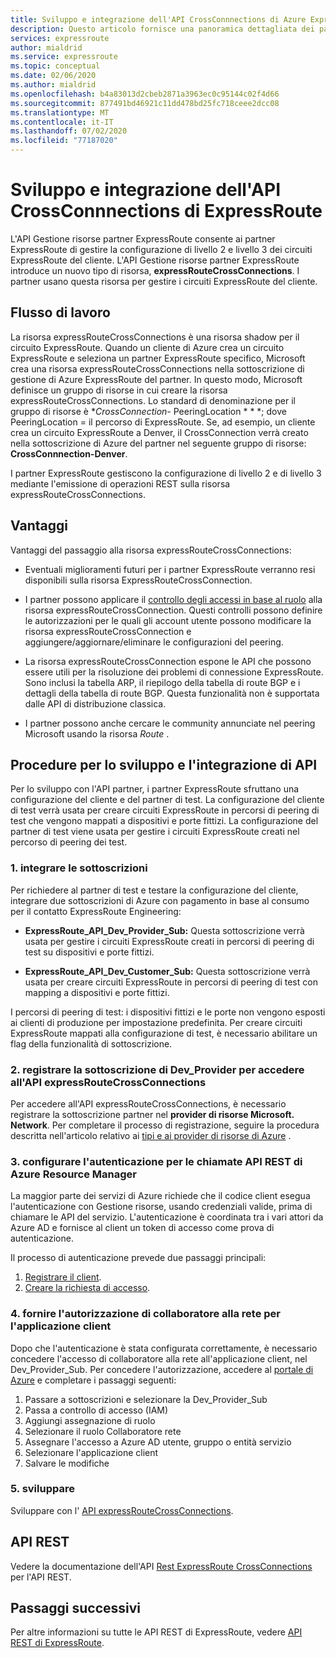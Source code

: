 ```yaml
---
title: Sviluppo e integrazione dell'API CrossConnnections di Azure ExpressRoute
description: Questo articolo fornisce una panoramica dettagliata dei partner ExpressRoute sul tipo di risorsa expressRouteCrossConnections.
services: expressroute
author: mialdrid
ms.service: expressroute
ms.topic: conceptual
ms.date: 02/06/2020
ms.author: mialdrid
ms.openlocfilehash: b4a83013d2cbeb2871a3963ec0c95144c02f4d66
ms.sourcegitcommit: 877491bd46921c11dd478bd25fc718ceee2dcc08
ms.translationtype: MT
ms.contentlocale: it-IT
ms.lasthandoff: 07/02/2020
ms.locfileid: "77187020"
---
```

# <a name="expressroute-crossconnnections-api-development-and-integration"></a>Sviluppo e integrazione dell'API CrossConnnections di ExpressRoute

L'API Gestione risorse partner ExpressRoute consente ai partner ExpressRoute di gestire la configurazione di livello 2 e livello 3 dei circuiti ExpressRoute del cliente. L'API Gestione risorse partner ExpressRoute introduce un nuovo tipo di risorsa, **expressRouteCrossConnections**. I partner usano questa risorsa per gestire i circuiti ExpressRoute del cliente.

## <a name="workflow"></a>Flusso di lavoro

La risorsa expressRouteCrossConnections è una risorsa shadow per il circuito ExpressRoute. Quando un cliente di Azure crea un circuito ExpressRoute e seleziona un partner ExpressRoute specifico, Microsoft crea una risorsa expressRouteCrossConnections nella sottoscrizione di gestione di Azure ExpressRoute del partner. In questo modo, Microsoft definisce un gruppo di risorse in cui creare la risorsa expressRouteCrossConnections. Lo standard di denominazione per il gruppo di risorse è **CrossConnection-* PeeringLocation * * *; dove PeeringLocation = il percorso di ExpressRoute. Se, ad esempio, un cliente crea un circuito ExpressRoute a Denver, il CrossConnection verrà creato nella sottoscrizione di Azure del partner nel seguente gruppo di risorse: **CrossConnnection-Denver**.

I partner ExpressRoute gestiscono la configurazione di livello 2 e di livello 3 mediante l'emissione di operazioni REST sulla risorsa expressRouteCrossConnections.

## <a name="benefits"></a>Vantaggi

Vantaggi del passaggio alla risorsa expressRouteCrossConnections:

* Eventuali miglioramenti futuri per i partner ExpressRoute verranno resi disponibili sulla risorsa ExpressRouteCrossConnection.

* I partner possono applicare il [controllo degli accessi in base al ruolo](https://docs.microsoft.com/azure/role-based-access-control/overview) alla risorsa expressRouteCrossConnection. Questi controlli possono definire le autorizzazioni per le quali gli account utente possono modificare la risorsa expressRouteCrossConnection e aggiungere/aggiornare/eliminare le configurazioni del peering.

* La risorsa expressRouteCrossConnection espone le API che possono essere utili per la risoluzione dei problemi di connessione ExpressRoute. Sono inclusi la tabella ARP, il riepilogo della tabella di route BGP e i dettagli della tabella di route BGP. Questa funzionalità non è supportata dalle API di distribuzione classica.

* I partner possono anche cercare le community annunciate nel peering Microsoft usando la risorsa *Route* .

## <a name="api-development-and-integration-steps"></a>Procedure per lo sviluppo e l'integrazione di API

Per lo sviluppo con l'API partner, i partner ExpressRoute sfruttano una configurazione del cliente e del partner di test. La configurazione del cliente di test verrà usata per creare circuiti ExpressRoute in percorsi di peering di test che vengono mappati a dispositivi e porte fittizi. La configurazione del partner di test viene usata per gestire i circuiti ExpressRoute creati nel percorso di peering dei test.

### <a name="1-enlist-subscriptions"></a>1. integrare le sottoscrizioni

Per richiedere al partner di test e testare la configurazione del cliente, integrare due sottoscrizioni di Azure con pagamento in base al consumo per il contatto ExpressRoute Engineering:
* **ExpressRoute_API_Dev_Provider_Sub:** Questa sottoscrizione verrà usata per gestire i circuiti ExpressRoute creati in percorsi di peering di test su dispositivi e porte fittizi.

* **ExpressRoute_API_Dev_Customer_Sub:** Questa sottoscrizione verrà usata per creare circuiti ExpressRoute in percorsi di peering di test con mapping a dispositivi e porte fittizi.

I percorsi di peering di test: i dispositivi fittizi e le porte non vengono esposti ai clienti di produzione per impostazione predefinita. Per creare circuiti ExpressRoute mappati alla configurazione di test, è necessario abilitare un flag della funzionalità di sottoscrizione.

### <a name="2-register-the-dev_provider-subscription-to-access-the-expressroutecrossconnections-api"></a>2. registrare la sottoscrizione di Dev_Provider per accedere all'API expressRouteCrossConnections

Per accedere all'API expressRouteCrossConnections, è necessario registrare la sottoscrizione partner nel **provider di risorse Microsoft. Network**. Per completare il processo di registrazione, seguire la procedura descritta nell'articolo relativo ai [tipi e ai provider di risorse di Azure](/azure/azure-resource-manager/management/resource-providers-and-types#azure-portal) .

### <a name="3-set-up-authentication-for-azure-resource-manager-rest-api-calls"></a>3. configurare l'autenticazione per le chiamate API REST di Azure Resource Manager

La maggior parte dei servizi di Azure richiede che il codice client esegua l'autenticazione con Gestione risorse, usando credenziali valide, prima di chiamare le API del servizio. L'autenticazione è coordinata tra i vari attori da Azure AD e fornisce al client un token di accesso come prova di autenticazione.

Il processo di autenticazione prevede due passaggi principali:

1. [Registrare il client](https://docs.microsoft.com/rest/api/azure/#register-your-client-application-with-azure-ad).
2. [Creare la richiesta di accesso](https://docs.microsoft.com/rest/api/azure/#create-the-request).

### <a name="4-provide-network-contributor-permission-to-the-client-application"></a>4. fornire l'autorizzazione di collaboratore alla rete per l'applicazione client

Dopo che l'autenticazione è stata configurata correttamente, è necessario concedere l'accesso di collaboratore alla rete all'applicazione client, nel Dev_Provider_Sub. Per concedere l'autorizzazione, accedere al [portale di Azure](https://ms.portal.azure.com/#home) e completare i passaggi seguenti:

1. Passare a sottoscrizioni e selezionare la Dev_Provider_Sub
2. Passa a controllo di accesso (IAM)
3. Aggiungi assegnazione di ruolo
4. Selezionare il ruolo Collaboratore rete
5. Assegnare l'accesso a Azure AD utente, gruppo o entità servizio
6. Selezionare l'applicazione client
7. Salvare le modifiche

### <a name="5-develop"></a>5. sviluppare

Sviluppare con l' [API expressRouteCrossConnections](https://docs.microsoft.com/rest/api/expressroute/expressroutecrossconnections).

## <a name="rest-api"></a>API REST

Vedere la documentazione dell'API [Rest ExpressRoute CrossConnections](https://docs.microsoft.com/rest/api/expressroute/expressroutecrossconnections) per l'API REST.

## <a name="next-steps"></a>Passaggi successivi

Per altre informazioni su tutte le API REST di ExpressRoute, vedere [API REST di ExpressRoute](https://docs.microsoft.com/rest/api/expressroute/).